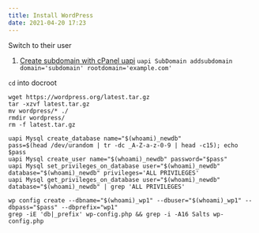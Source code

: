 ```yaml
---
title: Install WordPress
date: 2021-04-20 17:23
---
```


Switch to their user
1. [Create subdomain with cPanel uapi](20210629085947-create-subdomain-with-cpanel-uapi.md)
`uapi SubDomain addsubdomain domain='subdomain' rootdomain='example.com'`

`cd` into docroot

```
wget https://wordpress.org/latest.tar.gz
tar -xzvf latest.tar.gz
mv wordpress/* ./
rmdir wordpress/
rm -f latest.tar.gz
```

```
uapi Mysql create_database name="$(whoami)_newdb"
pass=$(head /dev/urandom | tr -dc _A-Z-a-z-0-9 | head -c15); echo $pass
uapi Mysql create_user name="$(whoami)_newdb" password="$pass"
uapi Mysql set_privileges_on_database user="$(whoami)_newdb" database="$(whoami)_newdb" privileges='ALL PRIVILEGES'
uapi Mysql get_privileges_on_database user="$(whoami)_newdb" database="$(whoami)_newdb" | grep 'ALL PRIVILEGES'
```

```
wp config create --dbname="$(whoami)_wp1" --dbuser="$(whoami)_wp1" --dbpass="$pass" --dbprefix="wp1"
grep -iE 'db|_prefix' wp-config.php && grep -i -A16 Salts wp-config.php
```
